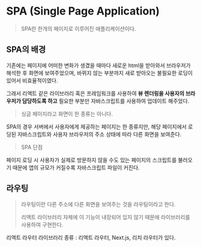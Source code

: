 # SPA (Single Page Application)

> SPA란 한개의 페이지로 이루어진 애플리케이션이다.

## SPA의 배경

기존에는 페이지에 어떠한 변화가 생겼을 때마다 새로운 html을 받아와서 브라우저가 해석한 후 화면에 보여주었으며, 바뀌지 않는 부분까지 새로 받아오는 불필요한 로딩이 있어서 비효율적이였다.

그래서 리액트 같은 라이브러리 혹은 프레임워크를 사용하여 **뷰 렌더링을 사용자의 브라우저가 담당하도록 하고** 필요한 부분만 자바스크립트를 사용하여 업데이트 해주었다.

> 싱글 페이지라고 화면이 한 종류는 아니다.

SPA의 경우 서버에서 사용자에게 제공하는 페이지는 한 종류지만, 해당 페이지에서 로딩된 자바스크립트와 사용자 브라우저의 주소 상태에 따라 다른 화면을 보여준다.

> SPA 단점

페이지 로딩 시 사용자가 실제로 방문하지 않을 수도 있는 페이지의 스크립트를 불러오기 때문에 앱의 규모가 커질수록 자바스크립트 파일이 커진다.

## 라우팅

> 라우팅이란 다른 주소에 다른 화면을 보여주는 것을 라우팅이라고 한다.
>
> 리액트 라이브러리 자체에 이 기능이 내장되어 있지 않기 때문에 라이브러리를 사용하여 구현한다.

리액트 라우터 라이브러리 종류 : 리액트 라우터, Next.js, 리치 라우터가 있다.
